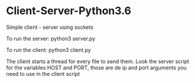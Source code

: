 # Client-Server-Python3.6

Simple client - server using sockets

To run the server: python3 server.py

To run the client: python3 client.py <ip> <port> <files>

The client starts a thread for every file to send them. Look the server script for the variables HOST and PORT, those are de ip and port arguments you need to use in the client script
